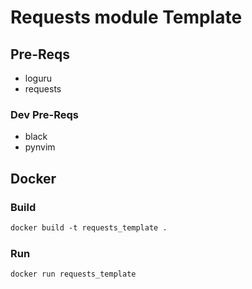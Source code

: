# Requests module Template

## Pre-Reqs
- loguru
- requests

### Dev Pre-Reqs
- black
- pynvim

## Docker

### Build
```DockerFile
docker build -t requests_template .
```
### Run
```bash
docker run requests_template
```